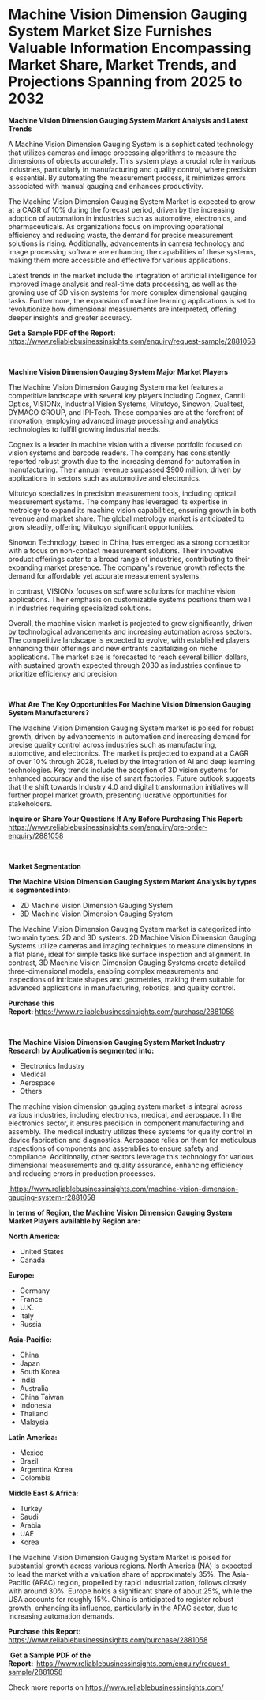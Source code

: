 <p><h1>Machine Vision Dimension Gauging System Market Size Furnishes Valuable Information Encompassing Market Share, Market Trends, and Projections Spanning from 2025 to 2032</h1></p><p><strong>Machine Vision Dimension Gauging System Market Analysis and Latest Trends</strong></p>
<p><p>A Machine Vision Dimension Gauging System is a sophisticated technology that utilizes cameras and image processing algorithms to measure the dimensions of objects accurately. This system plays a crucial role in various industries, particularly in manufacturing and quality control, where precision is essential. By automating the measurement process, it minimizes errors associated with manual gauging and enhances productivity.</p><p>The Machine Vision Dimension Gauging System Market is expected to grow at a CAGR of 10% during the forecast period, driven by the increasing adoption of automation in industries such as automotive, electronics, and pharmaceuticals. As organizations focus on improving operational efficiency and reducing waste, the demand for precise measurement solutions is rising. Additionally, advancements in camera technology and image processing software are enhancing the capabilities of these systems, making them more accessible and effective for various applications.</p><p>Latest trends in the market include the integration of artificial intelligence for improved image analysis and real-time data processing, as well as the growing use of 3D vision systems for more complex dimensional gauging tasks. Furthermore, the expansion of machine learning applications is set to revolutionize how dimensional measurements are interpreted, offering deeper insights and greater accuracy.</p></p>
<p><strong>Get a Sample PDF of the Report:&nbsp;</strong> <a href="https://www.reliablebusinessinsights.com/enquiry/request-sample/2881058?utm_campaign=1581&utm_medium=2&utm_source=Github&utm_content=ia&utm_term=12032025&utm_id=machine-vision-dimension-gauging-system">https://www.reliablebusinessinsights.com/enquiry/request-sample/2881058</a></p>
<p>&nbsp;</p>
<p><strong>Machine Vision Dimension Gauging System Major Market Players</strong></p>
<p><p>The Machine Vision Dimension Gauging System market features a competitive landscape with several key players including Cognex, Canrill Optics, VISIONx, Industrial Vision Systems, Mitutoyo, Sinowon, Qualitest, DYMACO GROUP, and IPI-Tech. These companies are at the forefront of innovation, employing advanced image processing and analytics technologies to fulfill growing industrial needs.</p><p>Cognex is a leader in machine vision with a diverse portfolio focused on vision systems and barcode readers. The company has consistently reported robust growth due to the increasing demand for automation in manufacturing. Their annual revenue surpassed $900 million, driven by applications in sectors such as automotive and electronics.</p><p>Mitutoyo specializes in precision measurement tools, including optical measurement systems. The company has leveraged its expertise in metrology to expand its machine vision capabilities, ensuring growth in both revenue and market share. The global metrology market is anticipated to grow steadily, offering Mitutoyo significant opportunities.</p><p>Sinowon Technology, based in China, has emerged as a strong competitor with a focus on non-contact measurement solutions. Their innovative product offerings cater to a broad range of industries, contributing to their expanding market presence. The company's revenue growth reflects the demand for affordable yet accurate measurement systems.</p><p>In contrast, VISIONx focuses on software solutions for machine vision applications. Their emphasis on customizable systems positions them well in industries requiring specialized solutions. </p><p>Overall, the machine vision market is projected to grow significantly, driven by technological advancements and increasing automation across sectors. The competitive landscape is expected to evolve, with established players enhancing their offerings and new entrants capitalizing on niche applications. The market size is forecasted to reach several billion dollars, with sustained growth expected through 2030 as industries continue to prioritize efficiency and precision.</p></p>
<p>&nbsp;</p>
<p><strong>What Are The Key Opportunities For Machine Vision Dimension Gauging System Manufacturers?</strong></p>
<p><p>The Machine Vision Dimension Gauging System market is poised for robust growth, driven by advancements in automation and increasing demand for precise quality control across industries such as manufacturing, automotive, and electronics. The market is projected to expand at a CAGR of over 10% through 2028, fueled by the integration of AI and deep learning technologies. Key trends include the adoption of 3D vision systems for enhanced accuracy and the rise of smart factories. Future outlook suggests that the shift towards Industry 4.0 and digital transformation initiatives will further propel market growth, presenting lucrative opportunities for stakeholders.</p></p>
<p><strong>Inquire or Share Your Questions If Any Before Purchasing This Report:</strong> <a href="https://www.reliablebusinessinsights.com/enquiry/pre-order-enquiry/2881058?utm_campaign=1581&utm_medium=2&utm_source=Github&utm_content=ia&utm_term=12032025&utm_id=machine-vision-dimension-gauging-system">https://www.reliablebusinessinsights.com/enquiry/pre-order-enquiry/2881058</a></p>
<p>&nbsp;</p>
<p><strong>Market Segmentation</strong></p>
<p><strong>The Machine Vision Dimension Gauging System Market Analysis by types is segmented into:</strong></p>
<p><ul><li>2D Machine Vision Dimension Gauging System</li><li>3D Machine Vision Dimension Gauging System</li></ul></p>
<p><p>The Machine Vision Dimension Gauging System market is categorized into two main types: 2D and 3D systems. 2D Machine Vision Dimension Gauging Systems utilize cameras and imaging techniques to measure dimensions in a flat plane, ideal for simple tasks like surface inspection and alignment. In contrast, 3D Machine Vision Dimension Gauging Systems create detailed three-dimensional models, enabling complex measurements and inspections of intricate shapes and geometries, making them suitable for advanced applications in manufacturing, robotics, and quality control.</p></p>
<p><strong>Purchase this Report:&nbsp;</strong><a href="https://www.reliablebusinessinsights.com/purchase/2881058?utm_campaign=1581&utm_medium=2&utm_source=Github&utm_content=ia&utm_term=12032025&utm_id=machine-vision-dimension-gauging-system">https://www.reliablebusinessinsights.com/purchase/2881058</a></p>
<p>&nbsp;</p>
<p><strong>The Machine Vision Dimension Gauging System Market Industry Research by Application is segmented into:</strong></p>
<p><ul><li>Electronics Industry</li><li>Medical</li><li>Aerospace</li><li>Others</li></ul></p>
<p><p>The machine vision dimension gauging system market is integral across various industries, including electronics, medical, and aerospace. In the electronics sector, it ensures precision in component manufacturing and assembly. The medical industry utilizes these systems for quality control in device fabrication and diagnostics. Aerospace relies on them for meticulous inspections of components and assemblies to ensure safety and compliance. Additionally, other sectors leverage this technology for various dimensional measurements and quality assurance, enhancing efficiency and reducing errors in production processes.</p></p>
<p><a href="https://www.reliablebusinessinsights.com/machine-vision-dimension-gauging-system-r2881058?utm_campaign=1581&utm_medium=2&utm_source=Github&utm_content=ia&utm_term=12032025&utm_id=machine-vision-dimension-gauging-system">&nbsp;https://www.reliablebusinessinsights.com/machine-vision-dimension-gauging-system-r2881058</a></p>
<p><strong>In terms of Region, the Machine Vision Dimension Gauging System Market Players available by Region are:</strong></p>
<p>
    <p> <strong> North America: </strong>
        <ul>
            <li>United States</li>
            <li>Canada</li>
        </ul>
        </p> 
    <p> <strong> Europe: </strong>
        <ul>
            <li>Germany</li>
            <li>France</li>
            <li>U.K.</li>
            <li>Italy</li>
            <li>Russia</li>
        </ul>
        </p> 
    <p> <strong> Asia-Pacific: </strong>
        <ul>
            <li>China</li>
            <li>Japan</li>
            <li>South Korea</li>
            <li>India</li>
            <li>Australia</li>
            <li>China Taiwan</li>
            <li>Indonesia</li>
            <li>Thailand</li>
            <li>Malaysia</li>
        </ul>
        </p> 
    <p> <strong> Latin America: </strong>
        <ul>
            <li>Mexico</li>
            <li>Brazil</li>
            <li>Argentina Korea</li>
            <li>Colombia</li>
        </ul>
        </p> 
    <p> <strong> Middle East & Africa: </strong>
        <ul>
            <li>Turkey</li>
            <li>Saudi</li>
            <li>Arabia</li>
            <li>UAE</li>
            <li>Korea</li>
        </ul>
    </p>
    </p>
<p><p>The Machine Vision Dimension Gauging System Market is poised for substantial growth across various regions. North America (NA) is expected to lead the market with a valuation share of approximately 35%. The Asia-Pacific (APAC) region, propelled by rapid industrialization, follows closely with around 30%. Europe holds a significant share of about 25%, while the USA accounts for roughly 15%. China is anticipated to register robust growth, enhancing its influence, particularly in the APAC sector, due to increasing automation demands.</p></p>
<p><strong>Purchase this Report: </strong><a href="https://www.reliablebusinessinsights.com/purchase/2881058?utm_campaign=1581&utm_medium=2&utm_source=Github&utm_content=ia&utm_term=12032025&utm_id=machine-vision-dimension-gauging-system">https://www.reliablebusinessinsights.com/purchase/2881058</a></p>
<p>&nbsp;<strong>Get a Sample PDF of the Report:&nbsp;&nbsp;</strong><a href="https://www.reliablebusinessinsights.com/enquiry/request-sample/2881058?utm_campaign=1581&utm_medium=2&utm_source=Github&utm_content=ia&utm_term=12032025&utm_id=machine-vision-dimension-gauging-system">https://www.reliablebusinessinsights.com/enquiry/request-sample/2881058</a></p>
<p><strong></strong></p>
<p>Check more reports on <a href="https://www.reliablebusinessinsights.com/?utm_campaign=1581&utm_medium=2&utm_source=Github&utm_content=ia&utm_term=12032025&utm_id=machine-vision-dimension-gauging-system">https://www.reliablebusinessinsights.com/</a></p>